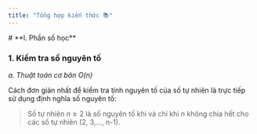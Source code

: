 ```yaml
---
title: "Tổng hợp kiến thức 📚"
---
```

<script defer src="https://cdn.jsdelivr.net/npm/katex@0.15.3/dist/katex.min.js" crossorigin="anonymous"></script>
<link rel="stylesheet" href="https://cdn.jsdelivr.net/npm/katex@0.15.3/dist/katex.min.css" crossorigin="anonymous">
<script defer src="https://cdn.jsdelivr.net/npm/katex@0.15.3/dist/contrib/auto-render.min.js" crossorigin="anonymous"
  onload="renderMathInElement(document.body);"></script>
# **I. Phần số học**

### 1. Kiểm tra số nguyên tố
*a. Thuật toán cơ bản O(n)*

Cách đơn giản nhất để kiểm tra tính nguyên tố của số tự nhiên là trực tiếp sử dụng định nghĩa số nguyên tố:
> Số tự nhiên $n \geq 2$ là số nguyên tố khi và chỉ khi $n$ không chia hết cho các số tự nhiên \(2, 3,..., n-1\).
